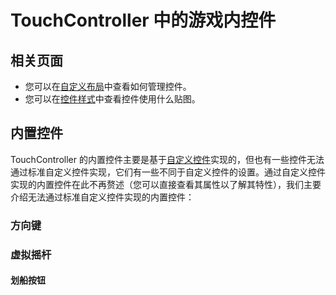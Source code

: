 # TouchController 中的游戏内控件

## 相关页面

- 您可以在[自定义布局](../GUI/设置界面/子页面/布局/自定义控件布局.md)中查看如何管理控件。
- 您可以在[控件样式](../控件/控件样式.md)中查看控件使用什么贴图。

## 内置控件

TouchController 的内置控件主要是基于[自定义控件](/机制/自定义控件.md)实现的，但也有一些控件无法通过标准自定义控件实现，它们有一些不同于自定义控件的设置。通过自定义控件实现的内置控件在此不再赘述（您可以直接查看其属性以了解其特性），我们主要介绍无法通过标准自定义控件实现的内置控件：

### 方向键

### 虚拟摇杆

#### 划船按钮
